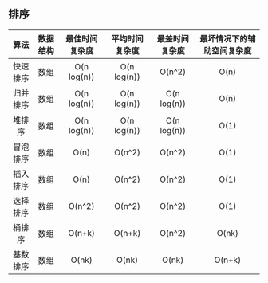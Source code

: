 ## 排序
算法 | 数据结构 | 最佳时间复杂度 | 平均时间复杂度 | 最差时间复杂度 | 最坏情况下的辅助空间复杂度
| :---: | :---: | :---: | :---: | :---: | :---: |
快速排序 | 数组 | O(n log(n)) | O(n log(n)) | O(n^2) | O(n)
归并排序 | 数组 | O(n log(n)) | O(n log(n)) | O(n log(n)) | O(n)
堆排序 | 数组 | O(n log(n)) | O(n log(n)) | O(n log(n)) | O(1)
冒泡排序 | 数组 | O(n) | O(n^2) | O(n^2) | O(1)
插入排序 | 数组 | O(n) | O(n^2) | O(n^2) | O(1)
选择排序 | 数组 | O(n^2) | O(n^2) | O(n^2) | O(1)
桶排序 | 数组 | O(n+k) | O(n+k) | O(n^2) | O(nk)
基数排序 | 数组 | O(nk) | O(nk) | O(nk) | O(n+k)